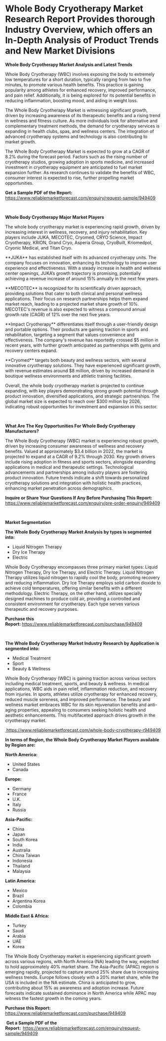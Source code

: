 <p><h1>Whole Body Cryotherapy Market Research Report Provides thorough Industry Overview, which offers an In-Depth Analysis of Product Trends and New Market Divisions</h1></p><p><strong>Whole Body Cryotherapy Market Analysis and Latest Trends</strong></p>
<p><p>Whole Body Cryotherapy (WBC) involves exposing the body to extremely low temperatures for a short duration, typically ranging from two to five minutes, to promote various health benefits. This practice is gaining popularity among athletes for enhanced recovery, improved performance, and pain relief. Additionally, it is being explored for its potential benefits in reducing inflammation, boosting mood, and aiding in weight loss.</p><p>The Whole Body Cryotherapy Market is witnessing significant growth, driven by increasing awareness of its therapeutic benefits and a rising trend in wellness and fitness culture. As more individuals look for alternative and complementary treatment methods, the demand for cryotherapy services is expanding in health clubs, spas, and wellness centers. The integration of advanced cryotherapy systems and technology is also contributing to market growth. </p><p>The Whole Body Cryotherapy Market is expected to grow at a CAGR of 8.2% during the forecast period. Factors such as the rising number of cryotherapy studios, growing adoption in sports medicine, and increased investment in cryotherapy equipment are anticipated to fuel market expansion further. As research continues to validate the benefits of WBC, consumer interest is expected to rise, further propelling market opportunities.</p></p>
<p><strong>Get a Sample PDF of the Report:&nbsp;</strong> <a href="https://www.reliablemarketforecast.com/enquiry/request-sample/949409?utm_campaign=3170&utm_medium=2&utm_source=Github&utm_content=ia&utm_term=16042025&utm_id=whole-body-cryotherapy">https://www.reliablemarketforecast.com/enquiry/request-sample/949409</a></p>
<p>&nbsp;</p>
<p><strong>Whole Body Cryotherapy Major Market Players</strong></p>
<p><p>The whole body cryotherapy market is experiencing rapid growth, driven by increasing interest in wellness, recovery, and injury rehabilitation. Key players include JUKA, MECOTEC, Cryomed, CRYO Science, Impact Cryotherapy, KRION, Grand Cryo, Asperia Group, CryoBuilt, Kriomedpol, Cryonic Medical, and Titan Cryo.</p><p>**JUKA** has established itself with its advanced cryotherapy units. The company focuses on innovation, enhancing its technology to improve user experience and effectiveness. With a steady increase in health and wellness center openings, JUKA’s growth trajectory is promising, potentially achieving a revenue increase of around 15% annually in the next few years.</p><p>**MECOTEC** is recognized for its scientifically driven approach, providing solutions that cater to both clinical and personal wellness applications. Their focus on research partnerships helps them expand market reach, leading to a projected market share growth of 10%. MECOTEC's revenue is also expected to witness a compound annual growth rate (CAGR) of 12% over the next five years.</p><p>**Impact Cryotherapy** differentiates itself through a user-friendly design and portable options. Their products are gaining traction in sports and rehabilitation, targeting a segment that values convenience and effectiveness. The company's revenue has reportedly crossed $5 million in recent years, with further growth anticipated as partnerships with gyms and recovery centers expand.</p><p>**Cryomed** targets both beauty and wellness sectors, with several innovative cryotherapy solutions. They have experienced significant growth, with revenue estimates around $8 million, driven by increased demand in boutique wellness environments and athletic training facilities.</p><p>Overall, the whole body cryotherapy market is projected to continue expanding, with key players demonstrating strong growth potential through product innovation, diversified applications, and strategic partnerships. The global market size is expected to reach over $300 million by 2026, indicating robust opportunities for investment and expansion in this sector.</p></p>
<p>&nbsp;</p>
<p><strong>What Are The Key Opportunities For Whole Body Cryotherapy Manufacturers?</strong></p>
<p><p>The Whole Body Cryotherapy (WBC) market is experiencing robust growth, driven by increasing consumer awareness of wellness and recovery benefits. Valued at approximately $3.4 billion in 2022, the market is projected to expand at a CAGR of 9.2% through 2030. Key growth drivers include rising adoption in fitness and sports sectors, alongside expanding applications in medical and therapeutic settings. Technological advancements and partnerships among industry players are fostering product innovation. Future trends indicate a shift towards personalized cryotherapy solutions and integration with holistic health practices, enhancing market penetration across demographics.</p></p>
<p><strong>Inquire or Share Your Questions If Any Before Purchasing This Report:</strong> <a href="https://www.reliablemarketforecast.com/enquiry/pre-order-enquiry/949409?utm_campaign=3170&utm_medium=2&utm_source=Github&utm_content=ia&utm_term=16042025&utm_id=whole-body-cryotherapy">https://www.reliablemarketforecast.com/enquiry/pre-order-enquiry/949409</a></p>
<p>&nbsp;</p>
<p><strong>Market Segmentation</strong></p>
<p><strong>The Whole Body Cryotherapy Market Analysis by types is segmented into:</strong></p>
<p><ul><li>Liquid Nitrogen Therapy</li><li>Dry Ice Therapy</li><li>Electric</li></ul></p>
<p><p>Whole Body Cryotherapy encompasses three primary market types: Liquid Nitrogen Therapy, Dry Ice Therapy, and Electric Therapy. Liquid Nitrogen Therapy utilizes liquid nitrogen to rapidly cool the body, promoting recovery and reducing inflammation. Dry Ice Therapy employs solid carbon dioxide to achieve cold temperatures, offering similar benefits with a different methodology. Electric Therapy, on the other hand, utilizes specially designed machines to produce cold air, providing a controlled and consistent environment for cryotherapy. Each type serves various therapeutic and recovery purposes.</p></p>
<p><strong>Purchase this Report:&nbsp;</strong><a href="https://www.reliablemarketforecast.com/purchase/949409?utm_campaign=3170&utm_medium=2&utm_source=Github&utm_content=ia&utm_term=16042025&utm_id=whole-body-cryotherapy">https://www.reliablemarketforecast.com/purchase/949409</a></p>
<p>&nbsp;</p>
<p><strong>The Whole Body Cryotherapy Market Industry Research by Application is segmented into:</strong></p>
<p><ul><li>Medical Treatment</li><li>Sport</li><li>Beauty & Wellness</li></ul></p>
<p><p>Whole Body Cryotherapy (WBC) is gaining traction across various sectors including medical treatment, sports, and beauty & wellness. In medical applications, WBC aids in pain relief, inflammation reduction, and recovery from injuries. In sports, athletes utilize cryotherapy for enhanced recovery, reduced muscle soreness, and improved performance. The beauty and wellness market embraces WBC for its skin rejuvenation benefits and anti-aging properties, appealing to consumers seeking holistic health and aesthetic enhancements. This multifaceted approach drives growth in the cryotherapy market.</p></p>
<p><a href="https://www.reliablemarketforecast.com/whole-body-cryotherapy-r949409?utm_campaign=3170&utm_medium=2&utm_source=Github&utm_content=ia&utm_term=16042025&utm_id=whole-body-cryotherapy">&nbsp;https://www.reliablemarketforecast.com/whole-body-cryotherapy-r949409</a></p>
<p><strong>In terms of Region, the Whole Body Cryotherapy Market Players available by Region are:</strong></p>
<p>
    <p> <strong> North America: </strong>
        <ul>
            <li>United States</li>
            <li>Canada</li>
        </ul>
        </p> 
    <p> <strong> Europe: </strong>
        <ul>
            <li>Germany</li>
            <li>France</li>
            <li>U.K.</li>
            <li>Italy</li>
            <li>Russia</li>
        </ul>
        </p> 
    <p> <strong> Asia-Pacific: </strong>
        <ul>
            <li>China</li>
            <li>Japan</li>
            <li>South Korea</li>
            <li>India</li>
            <li>Australia</li>
            <li>China Taiwan</li>
            <li>Indonesia</li>
            <li>Thailand</li>
            <li>Malaysia</li>
        </ul>
        </p> 
    <p> <strong> Latin America: </strong>
        <ul>
            <li>Mexico</li>
            <li>Brazil</li>
            <li>Argentina Korea</li>
            <li>Colombia</li>
        </ul>
        </p> 
    <p> <strong> Middle East & Africa: </strong>
        <ul>
            <li>Turkey</li>
            <li>Saudi</li>
            <li>Arabia</li>
            <li>UAE</li>
            <li>Korea</li>
        </ul>
    </p>
    </p>
<p><p>The Whole Body Cryotherapy market is experiencing significant growth across various regions, with North America (NA) leading the way, expected to hold approximately 40% market share. The Asia-Pacific (APAC) region is emerging rapidly, projected to capture around 25% share due to increasing wellness trends. Europe follows closely with a 20% market share, while the USA is included in the NA estimate. China is anticipated to grow, contributing about 15% as awareness and adoption increase. Future forecasts indicate sustained dominance in North America while APAC may witness the fastest growth in the coming years.</p></p>
<p><strong>Purchase this Report: </strong><a href="https://www.reliablemarketforecast.com/purchase/949409?utm_campaign=3170&utm_medium=2&utm_source=Github&utm_content=ia&utm_term=16042025&utm_id=whole-body-cryotherapy">https://www.reliablemarketforecast.com/purchase/949409</a></p>
<p>&nbsp;<strong>Get a Sample PDF of the Report:&nbsp;&nbsp;</strong><a href="https://www.reliablemarketforecast.com/enquiry/request-sample/949409?utm_campaign=3170&utm_medium=2&utm_source=Github&utm_content=ia&utm_term=16042025&utm_id=whole-body-cryotherapy">https://www.reliablemarketforecast.com/enquiry/request-sample/949409</a></p>
<p><strong></strong></p>
<p><p></p><p></p><p></p></p>